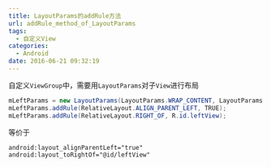 ```yaml
---
title: LayoutParams的addRule方法
url: addRule_method_of_LayoutParams
tags: 
  - 自定义View
categories:
  - Android
date: 2016-06-21 09:32:19
---
```


自定义`ViewGroup`中，需要用`LayoutParams`对子`View`进行布局
```java
mLeftParams = new LayoutParams(LayoutParams.WRAP_CONTENT, LayoutParams.MATCH_PARENT);
mLeftParams.addRule(RelativeLayout.ALIGN_PARENT_LEFT, TRUE);
mLeftParams.addRule(RelativeLayout.RIGHT_OF, R.id.leftView);
```
<!-- more -->

等价于
```xml
android:layout_alignParentLeft="true"
android:layout_toRightOf="@id/leftView"
```
